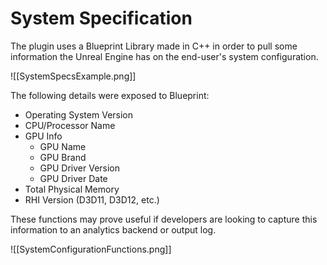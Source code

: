 # System Specification
The plugin uses a Blueprint Library made in C++ in order to pull some information the Unreal Engine has on the end-user's system configuration.

![[SystemSpecsExample.png]]

The following details were exposed to Blueprint:

- Operating System Version
- CPU/Processor Name
- GPU Info
	- GPU Name
	- GPU Brand
	- GPU Driver Version
	- GPU Driver Date
- Total Physical Memory
- RHI Version (D3D11, D3D12, etc.)

These functions may prove useful if developers are looking to capture this information to an analytics backend or output log.

![[SystemConfigurationFunctions.png]]